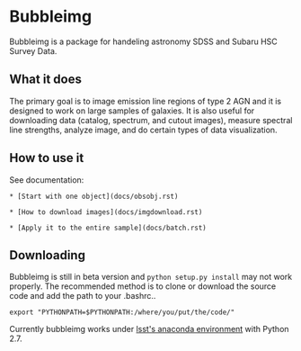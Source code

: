 # Bubbleimg

Bubbleimg is a package for handeling astronomy SDSS and Subaru HSC Survey Data. 

## What it does

The primary goal is to image emission line regions of type 2 AGN and it is designed to work on large samples of galaxies. It is also useful for downloading data (catalog, spectrum, and cutout images), measure spectral line strengths, analyze image, and do certain types of data visualization. 


## How to use it

See documentation:

    * [Start with one object](docs/obsobj.rst)

    * [How to download images](docs/imgdownload.rst)

    * [Apply it to the entire sample](docs/batch.rst)


## Downloading

Bubbleimg is still in beta version and `python setup.py install` may not work properly. The recommended method is to clone or download the source code and add the path to your .bashrc.. 

~~~~
export "PYTHONPATH=$PYTHONPATH:/where/you/put/the/code/" 
~~~~

Currently bubbleimg works under [lsst's anaconda environment](https://pipelines.lsst.io/install/conda.html) with Python 2.7.  

